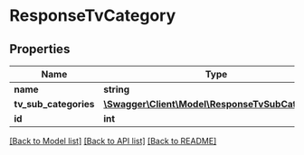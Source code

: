# ResponseTvCategory

## Properties
Name | Type | Description | Notes
------------ | ------------- | ------------- | -------------
**name** | **string** |  | [optional] 
**tv_sub_categories** | [**\Swagger\Client\Model\ResponseTvSubCategory[]**](ResponseTvSubCategory.md) |  | [optional] 
**id** | **int** |  | [optional] 

[[Back to Model list]](../../README.md#documentation-for-models) [[Back to API list]](../../README.md#documentation-for-api-endpoints) [[Back to README]](../../README.md)

